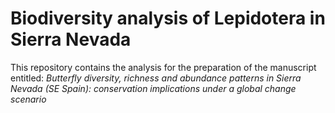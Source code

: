 # Biodiversity analysis of Lepidotera in Sierra Nevada

This repository contains the analysis for the preparation of the manuscript entitled: *Butterfly diversity, richness and abundance patterns in Sierra Nevada (SE Spain): conservation implications under a global change scenario*

